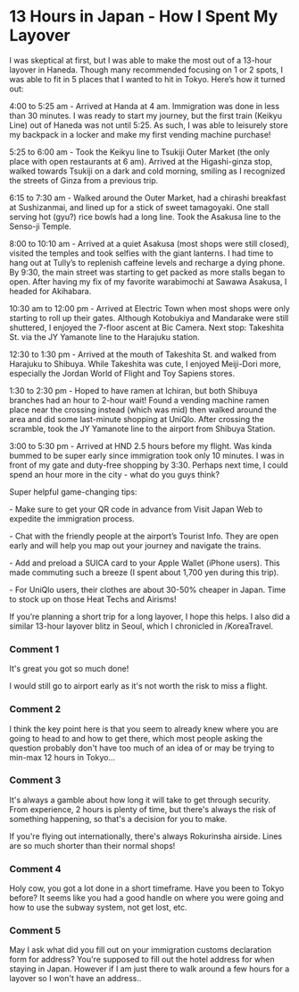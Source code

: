 # 13 Hours in Japan - How I Spent My Layover

I was skeptical at first, but I was able to make the most out of a 13-hour layover in Haneda. Though many recommended focusing on 1 or 2 spots, I was able to fit in 5 places that I wanted to hit in Tokyo. Here’s how it turned out:

4:00 to 5:25 am - Arrived at Handa at 4 am. Immigration was done in less than 30 minutes. I was ready to start my journey, but the first train (Keikyu Line) out of Haneda was not until 5:25. As such, I was able to leisurely store my backpack in a locker and make my first vending machine purchase!

5:25 to 6:00 am - Took the Keikyu line to Tsukiji Outer Market (the only place with open restaurants at 6 am). Arrived at the Higashi-ginza stop, walked towards Tsukiji on a dark and cold morning, smiling as I recognized the streets of Ginza from a previous trip.

6:15 to 7:30 am - Walked around the Outer Market, had a chirashi breakfast at Sushizanmai, and lined up for a stick of sweet tamagoyaki. One stall serving hot (gyu?) rice bowls had a long line. Took the Asakusa line to the Senso-ji Temple.

8:00 to 10:10 am - Arrived at a quiet Asakusa (most shops were still closed), visited the temples and took selfies with the giant lanterns. I had time to hang out at Tully’s to replenish caffeine levels and recharge a dying phone. By 9:30, the main street was starting to get packed as more stalls began to open. After having my fix of my favorite warabimochi at Sawawa Asakusa, I headed for Akihabara.

10:30 am to 12:00 pm - Arrived at Electric Town when most shops were only starting to roll up their gates. Although Kotobukiya and Mandarake were still shuttered, I enjoyed the 7-floor ascent at Bic Camera. Next stop: Takeshita St. via the JY Yamanote line to the Harajuku station.

12:30 to 1:30 pm - Arrived at the mouth of Takeshita St. and walked from Harajuku to Shibuya. While Takeshita was cute, I enjoyed Meiji-Dori more, especially the Jordan World of Flight and Toy Sapiens stores.

1:30 to 2:30 pm - Hoped to have ramen at Ichiran, but both Shibuya branches had an hour to 2-hour wait! Found a vending machine ramen place near the crossing instead (which was mid) then walked around the area and did some last-minute shopping at UniQlo. After crossing the scramble, took the JY Yamanote line to the airport from Shibuya Station.

3:00 to 5:30 pm - Arrived at HND 2.5 hours before my flight. Was kinda bummed to be super early since immigration took only 10 minutes. I was in front of my gate and duty-free shopping by 3:30. Perhaps next time, I could spend an hour more in the city - what do you guys think?

Super helpful game-changing tips:

\- Make sure to get your QR code in advance from Visit Japan Web to expedite the immigration process.

\- Chat with the friendly people at the airport’s Tourist Info. They are open early and will help you map out your journey and navigate the trains.

\- Add and preload a SUICA card to your Apple Wallet (iPhone users). This made commuting such a breeze (I spent about 1,700 yen during this trip).

\- For UniQlo users, their clothes are about 30-50% cheaper in Japan. Time to stock up on those Heat Techs and Airisms!

If you’re planning a short trip for a long layover, I hope this helps. I also did a similar 13-hour layover blitz in Seoul, which I chronicled in /KoreaTravel.

### Comment 1

It's great you got so much done!

I would still go to airport early as it's not worth the risk to miss a flight.

### Comment 2

I think the key point here is that you seem to already knew where you are going to head to and how to get there, which most people asking the question probably don't have too much of an idea of or may be trying to min-max 12 hours in Tokyo...

### Comment 3

It's always a gamble about how long it will take to get through security. From experience, 2 hours is plenty of time, but there's always the risk of something happening, so that's a decision for you to make.

If you're flying out internationally, there's always Rokurinsha airside. Lines are so much shorter than their normal shops!

### Comment 4

Holy cow, you got a lot done in a short timeframe.  Have you been to Tokyo before?  It seems like you had a good handle on where you were going and how to use the subway system, not get lost, etc.

### Comment 5

May I ask what did you fill out on your immigration customs declaration form for address? You're supposed to fill out the hotel address for when staying in Japan. However if I am just there to walk around a few hours for a layover so I won't have an address..

